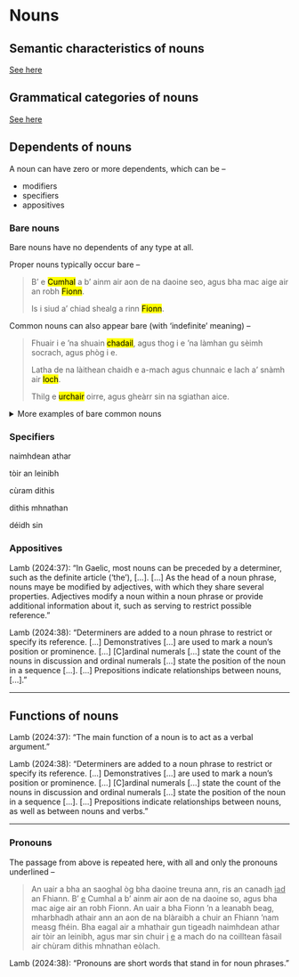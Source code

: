 # Nouns

## Semantic characteristics of nouns

[See here](nouns.md)

## Grammatical categories of nouns

[See here](nouns-grammatical_categories.md)

## Dependents of nouns

A noun can have zero or more dependents, which can be –
- modifiers
- specifiers
- appositives

### Bare nouns

Bare nouns have no dependents of any type at all.

Proper nouns typically occur bare –
> B’ e <mark title="The nominative masculine proper noun ‘Cumhal’ has no dependents here (though it is itself a dependent of the copula verb ‘bu’ [was]).">Cumhal</mark> a b’ ainm air aon de na daoine seo, agus bha mac aige air an robh <mark title="The nominative masculine proper ‘Fionn’ [Finn] has no dependents here (though it is itself the subject of the verb ‘robh’ [was]).">Fionn</mark>.
>
> Is i siud a’ chiad shealg a rinn <mark title="The nominative masculine proper ‘Fionn’ [Finn] has no dependents here (though it is itself the subject of the verb ‘rinn’ [did]).">Fionn</mark>.

Common nouns can also appear bare (with ‘indefinite’ meaning) –

> Fhuair i e ’na shuain <mark title="The genitive masculine common noun ‘chadail’ [sleeping] has no dependents here (though it is itself a modifier of the noun ‘shuain’ [slumber])">chadail</mark>, agus thog i e ’na làmhan gu sèimh socrach, agus phòg i e.
>
> Latha de na làithean chaidh e a-mach agus chunnaic e lach a’ snàmh air <mark title="The dative masculine common noun ‘loch’ [lake] has no dependents here (though it is itself the complement of the preposition ‘air’ [on]).">loch</mark>.
>
> Thilg e <mark title="The nominative feminine common noun ‘urchair’ [shot, stone] has no dependents here (though it is itself the object of the verb ‘thilg’ [threw]).">urchair</mark> oirre, agus gheàrr sin na sgiathan aice.

<details>
  <summary>More examples of bare common nouns</summary>

> Ged nach robh e a-riamh ann an <mark title="The dative feminine common noun ‘sgoil’ [school] has no dependents here (though it is itself the complement of the preposition ‘ann an’ [in]).">sgoil</mark> mar a tha na gillean an-diugh, cha robh e idir a’ cur seachad a làithean ’na thàmh.
>
> Chuireadh na mnathan a-mach air an loch e, agus leigeadh iad leis tighinn gu <mark title="The dative feminine common noun ‘tìr’ [land] has no dependents here (though it is itself the complement of the preposition ‘gu’ [to]).">tìr</mark> mar a b’ fheàrr a dh’fhaodadh e.
>
> Rachadh e a-mach don achadh far an robh gearrain gu <mark title="The dative feminine common noun ‘leòr’ [sufficiency] has no dependents here (though it is itself the complement of the preposition ‘gu’ [to]).">leòr</mark> a’ ruith bho <mark title="The dative masculine common noun ‘chnoc’ [hill] has no dependents here (though it is itself the complement of the preposition ‘bho’ [from]).">chnoc</mark> gu <mark title="The dative masculine common noun ‘cnoc’ [hill] has no dependents here (though it is itself the complement of the preposition ‘gu’ [to]).">cnoc</mark>.
>
> Bha aige ri an cumail ’nan cròileagan cruinn ann am badan àraidh, agus is ann le bhith sìor ruith timcheall orra a bha a chasan mu dheireadh cho luath ri casan <mark title="The genitive masculine common noun ‘féidh’ [deer] has no dependents here (though it is itself the specifier of the noun ‘casan’ [feet]).">féidh</mark>.
</details>


### Specifiers

naimhdean athar

tòir an leinibh

cùram dithis

dithis mhnathan

déidh sin


### Appositives

Lamb (2024:37): “In Gaelic, most nouns can be preceded by a determiner, such as the definite article (‘the’), [...]. [...] As the head of a noun phrase, nouns maye be modified by adjectives, with which they share several properties. Adjectives modify a noun within a noun phrase or provide additional information about it, such as serving to restrict possible reference.”

Lamb (2024:38): “Determiners are added to a noun phrase to restrict or specify its reference. [...] Demonstratives [...] are used to mark a noun’s position or prominence. [...] [C]ardinal numerals [...] state the count of the nouns in discussion and ordinal numerals [...] state the position of the noun in a sequence [...]. [...] Prepositions indicate relationships between nouns, [...].”

----

## Functions of nouns

Lamb (2024:37): “The main function of a noun is to act as a verbal argument.”

Lamb (2024:38): “Determiners are added to a noun phrase to restrict or specify its reference. [...] Demonstratives [...] are used to mark a noun’s position or prominence. [...] [C]ardinal numerals [...] state the count of the nouns in discussion and ordinal numerals [...] state the position of the noun in a sequence [...]. [...] Prepositions indicate relationships between nouns, as well as between nouns and verbs.”

----

### Pronouns

The passage from above is repeated here, with all and only the pronouns underlined –

> An uair a bha an saoghal òg bha daoine treuna ann, ris an canadh <ins>iad</ins> an Fhiann. B’ <ins>e</ins> Cumhal a b’ ainm air aon de na daoine so, agus bha mac aige air an robh Fionn.
> An uair a bha Fionn ’n a leanabh beag, mharbhadh athair ann an aon de na blàraibh a chuir an Fhiann ’nam measg fhéin. Bha eagal air a mhathair gun tigeadh naimhdean athar air tòir an leinibh, agus mar sin chuir <ins>i</ins> <ins>e</ins> a mach do na coilltean fàsail air chùram dithis mhnathan eòlach. 

Lamb (2024:38): “Pronouns are short words that stand in for noun phrases.”


